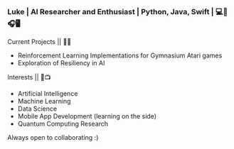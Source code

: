 ### Luke | AI Researcher and Enthusiast | Python, Java, Swift | 💻🦾🎧🖥️

Current Projects || 🔬🧪
- Reinforcement Learning Implementations for Gymnasium Atari games
- Exploration of Resiliency in AI

Interests || 🔧📺
- Artificial Intelligence
- Machine Learning
- Data Science
- Mobile App Development (learning on the side)
- Quantum Computing Research

Always open to collaborating :)

